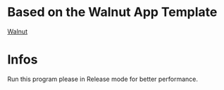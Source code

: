 # Based on the Walnut App Template
[Walnut](https://github.com/TheCherno/Walnut)

# Infos
Run this program please in Release mode for better performance.